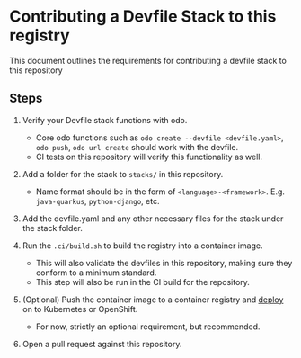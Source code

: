 # Contributing a Devfile Stack to this registry

This document outlines the requirements for contributing a devfile stack to this repository

## Steps

1) Verify your Devfile stack functions with odo.
  
    - Core odo functions such as `odo create --devfile <devfile.yaml>`, `odo push`, `odo url create` should work with the devfile.
    - CI tests on this repository will verify this functionality as well.

2) Add a folder for the stack to `stacks/` in this repository.
  
    - Name format should be in the form of `<language>-<framework>`. E.g. `java-quarkus`, `python-django`, etc.

3) Add the devfile.yaml and any other necessary files for the stack under the stack folder.

4) Run the `.ci/build.sh` to build the registry into a container image.
  
    - This will also validate the devfiles in this repository, making sure they conform to a minimum standard.
    - This step will also be run in the CI build for the repository.

5) (Optional) Push the container image to a container registry and [deploy](https://github.com/devfile/registry-support#deploy) on to Kubernetes or OpenShift.
  
    - For now, strictly an optional requirement, but recommended.

6) Open a pull request against this repository.
